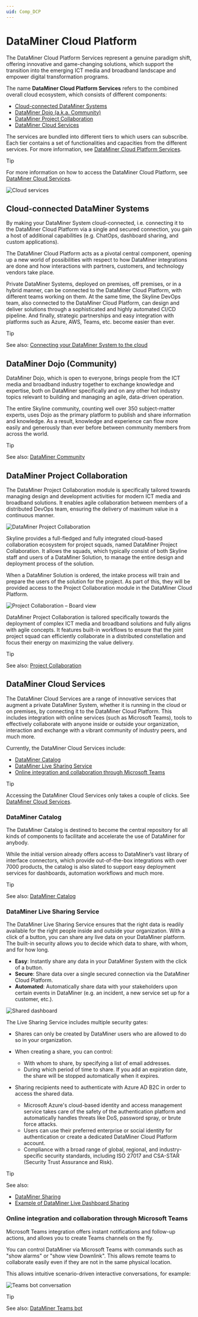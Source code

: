 ```yaml
---
uid: Comp_DCP
---
```


# DataMiner Cloud Platform

The DataMiner Cloud Platform Services represent a genuine paradigm shift, offering innovative and game-changing solutions, which support the transition into the emerging ICT media and broadband landscape and empower digital transformation programs.

The name **DataMiner Cloud Platform Services** refers to the combined overall cloud ecosystem, which consists of different components:

- [Cloud-connected DataMiner Systems](#cloud-connected-dataminer-systems)
- [DataMiner Dojo (a.k.a. Community)](#dataminer-dojo-community)
- [DataMiner Project Collaboration](#dataminer-project-collaboration)
- [DataMiner Cloud Services](#dataminer-cloud-services)

The services are bundled into different tiers to which users can subscribe. Each tier contains a set of functionalities and capacities from the different services. For more information, see [DataMiner Cloud Platform Services](https://community.dataminer.services/dataminer-cloud-platform-services/).

> [!TIP]
> For more information on how to access the DataMiner Cloud Platform, see [DataMiner Cloud Services](https://skyline.be/dataminer/cloud-services).

![Cloud services](~/compendium/images/CC_cloud_services.png)

## Cloud-connected DataMiner Systems

By making your DataMiner System cloud-connected, i.e. connecting it to the DataMiner Cloud Platform via a single and secured connection, you gain a host of additional capabilities (e.g. ChatOps, dashboard sharing, and custom applications).

The DataMiner Cloud Platform acts as a pivotal central component, opening up a new world of possibilities with respect to how DataMiner integrations are done and how interactions with partners, customers, and technology vendors take place.

Private DataMiner Systems, deployed on premises, off premises, or in a hybrid manner, can be connected to the DataMiner Cloud Platform, with different teams working on them. At the same time, the Skyline DevOps team, also connected to the DataMiner Cloud Platform, can design and deliver solutions through a sophisticated and highly automated CI/CD pipeline. And finally, strategic partnerships and easy integration with platforms such as Azure, AWS, Teams, etc. become easier than ever.

> [!TIP]
> See also: [Connecting your DataMiner System to the cloud](xref:Connecting_your_DataMiner_System_to_the_cloud)

## DataMiner Dojo (Community)

DataMiner Dojo, which is open to everyone, brings people from the ICT media and broadband industry together to exchange knowledge and expertise, both on DataMiner specifically and on any other hot industry topics relevant to building and managing an agile, data-driven operation.

The entire Skyline community, counting well over 350 subject-matter experts, uses Dojo as the primary platform to publish and share information and knowledge. As a result, knowledge and experience can flow more easily and generously than ever before between community members from across the world.

> [!TIP]
> See also: [DataMiner Community](xref:Community)

## DataMiner Project Collaboration

The DataMiner Project Collaboration module is specifically tailored towards managing design and development activities for modern ICT media and broadband solutions. It enables agile collaboration between members of a distributed DevOps team, ensuring the delivery of maximum value in a continuous manner.

![DataMiner Project Collaboration](~/compendium/images/CC_collaboration_1.png)

Skyline provides a full-fledged and fully integrated cloud-based collaboration ecosystem for project squads, named DataMiner Project Collaboration. It allows the squads, which typically consist of both Skyline staff and users of a DataMiner Solution, to manage the entire design and deployment process of the solution.

When a DataMiner Solution is ordered, the intake process will train and prepare the users of the solution for the project. As part of this, they will be provided access to the Project Collaboration module in the DataMiner Cloud Platform.

![Project Collaboration – Board view](~/compendium/images/CC_collaboration_2.png)

DataMiner Project Collaboration is tailored specifically towards the deployment of complex ICT media and broadband solutions and fully aligns with agile concepts. It features built-in workflows to ensure that the joint project squad can efficiently collaborate in a distributed constellation and focus their energy on maximizing the value delivery.

> [!TIP]
> See also: [Project Collaboration](xref:Collaboration)

## DataMiner Cloud Services

The DataMiner Cloud Services are a range of innovative services that augment a private DataMiner System, whether it is running in the cloud or on premises, by connecting it to the DataMiner Cloud Platform. This includes integration with online services (such as Microsoft Teams), tools to effectively collaborate with anyone inside or outside your organization, interaction and exchange with a vibrant community of industry peers, and much more.

Currently, the DataMiner Cloud Services include:

- [DataMiner Catalog](#dataminer-catalog)
- [DataMiner Live Sharing Service](#dataminer-live-sharing-service)
- [Online integration and collaboration through Microsoft Teams](#online-integration-and-collaboration-through-microsoft-teams)

> [!TIP]
> Accessing the DataMiner Cloud Services only takes a couple of clicks. See [DataMiner Cloud Services](https://skyline.be/dataminer/cloud-services).

### DataMiner Catalog

The DataMiner Catalog is destined to become the central repository for all kinds of components to facilitate and accelerate the use of DataMiner for anybody.

While the initial version already offers access to DataMiner’s vast library of interface connectors, which provide out-of-the-box integrations with over 7000 products, the catalog is also slated to support easy deployment services for dashboards, automation workflows and much more.

> [!TIP]
> See also: [DataMiner Catalog](xref:Catalog)

### DataMiner Live Sharing Service

The DataMiner Live Sharing Service ensures that the right data is readily available for the right people inside and outside your organization. With a click of a button, you can share any live data on your DataMiner platform. The built-in security allows you to decide which data to share, with whom, and for how long.

- **Easy**: Instantly share any data in your DataMiner System with the click of a button.
- **Secure**: Share data over a single secured connection via the DataMiner Cloud Platform.
- **Automated**: Automatically share data with your stakeholders upon certain events in DataMiner (e.g. an incident, a new service set up for a customer, etc.).

![Shared dashboard](~/compendium/images/CC_sharing.png)

The Live Sharing Service includes multiple security gates:

- Shares can only be created by DataMiner users who are allowed to do so in your organization.
- When creating a share, you can control:

  - With whom to share, by specifying a list of email addresses.
  - During which period of time to share. If you add an expiration date, the share will be stopped automatically when it expires.

- Sharing recipients need to authenticate with Azure AD B2C in order to access the shared data.

  - Microsoft Azure's cloud-based identity and access management service takes care of the safety of the authentication platform and automatically handles threats like DoS, password spray, or brute force attacks.
  - Users can use their preferred enterprise or social identity for authentication or create a dedicated DataMiner Cloud Platform account.
  - Compliance with a broad range of global, regional, and industry-specific security standards, including ISO 27017 and CSA-STAR (Security Trust Assurance and Risk).

> [!TIP]
> See also:
>
> - [DataMiner Sharing](xref:Sharing)
> - [Example of DataMiner Live Dashboard Sharing](https://community.dataminer.services/use-case/dataminer-live-data-sharing/)

### Online integration and collaboration through Microsoft Teams

Microsoft Teams integration offers instant notifications and follow-up actions, and allows you to create Teams channels on the fly.

You can control DataMiner via Microsoft Teams with commands such as "show alarms" or "show view Downlink". This allows remote teams to collaborate easily even if they are not in the same physical location.

This allows intuitive scenario-driven interactive conversations, for example:

![Teams bot conversation](~/compendium/images/CC_teams_conversation.png)

> [!TIP]
> See also: [DataMiner Teams bot](xref:DataMiner_Teams_bot)

